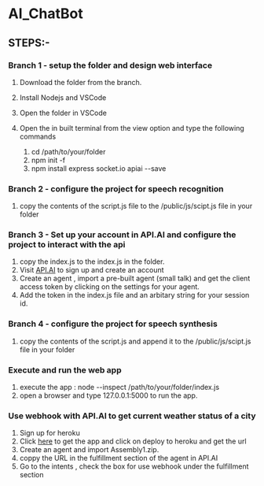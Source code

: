 # AI_ChatBot

## STEPS:- 

### Branch 1 - setup the folder and design web interface

1. Download the folder from the branch.
2. Install Nodejs and VSCode
3. Open the folder in VSCode
4. Open the in built terminal from the view option and type the following commands 

   1. cd /path/to/your/folder
   2. npm init -f
   3. npm install express socket.io apiai --save
  
  
### Branch 2 - configure the project for speech recognition

1. copy the contents of the script.js file to the /public/js/scipt.js file in your folder


### Branch 3 - Set up your account in API.AI and configure the project to interact with the api

1. copy the index.js to the index.js in the folder.
2. Visit [API.AI](https://dialogflow.com/) to sign up and create an account
3. Create an agent , import a pre-built agent (small talk) and get the client access token by clicking on the settings for your agent.
4. Add the token in the index.js file and an arbitary string for your session id.

### Branch 4 - configure the project for speech synthesis

1. copy the contents of the script.js and append it to the /public/js/scipt.js file in your folder

### Execute and run the web app

1. execute the app : node --inspect /path/to/your/folder/index.js
2. open a browser and type 127.0.0.1:5000 to run the app.

### Use webhook with API.AI to get current weather status of a city

1. Sign up for heroku
2. Click [here](https://github.com/dialogflow/fulfillment-webhook-weather-python) to get the app and click on deploy to heroku and get the url
3. Create an agent and import Assembly1.zip.
3. coppy the URL in the fulfillment section of the agent in API.AI
4. Go to the intents , check the box for use webhook under the fulfillment section




   
